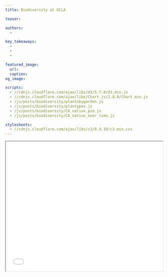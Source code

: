 ```yaml
---
title: Biodiveristy at UCLA

teaser: 

authors:
  - 

key_takeaways:
  - 
  -
  - 

featured_image:
  url: 
  caption: 
og_image: 

scripts:
  - //cdnjs.cloudflare.com/ajax/libs/d3/5.7.0/d3.min.js
  - //cdnjs.cloudflare.com/ajax/libs/Chart.js/2.8.0/Chart.min.js
  - /js/posts/biodiversity/plantsbygarden.js
  - /js/posts/biodiversity/plantypes.js
  - /js/posts/biodiversity/CA_native_pie.js
  - /js/posts/biodiversity/CA_native_over_time.js

stylesheets:
  - //cdnjs.cloudflare.com/ajax/libs/c3/0.4.10/c3.min.css
---
```

<div class = "map-container">
  <iframe width="100%" height="415" src="../../../../js/posts/biodiversity/Heatmap_Visualization/CAnativeplants.html" frameboarder="0" allowfullscreen></iframe>
</div>
<div><canvas id = "PlantD"></canvas></div>
<div><canvas id = "PlantTypes"></canvas></div>
<div><canvas id = "CA_native_piechart"></canvas></div>
<div><canvas id = "CA_native_linechart"></canvas></div>
